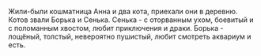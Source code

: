 Жили-были кошматница Анна и два кота, приехали они в деревню. Котов звали Борька и Сенька. Сенька - с оторванным ухом, боевитый и с поломанным хвостом, любит приключения и драки. Борька - лощёный, толстый, невероятно пушистый, любит смотреть аквариум и есть. 